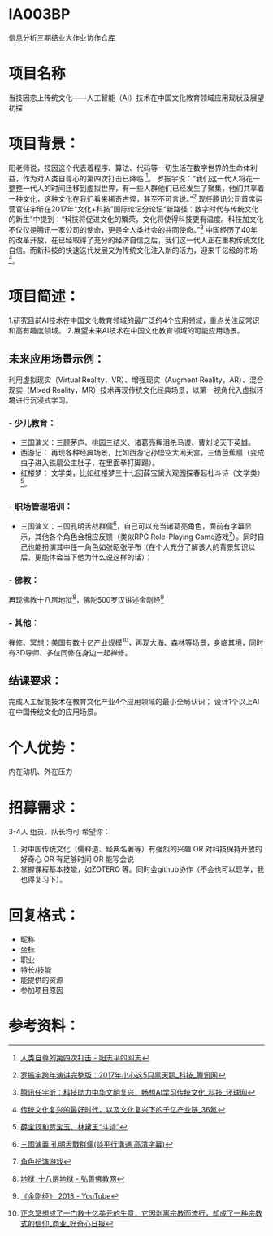 # IA003BP
信息分析三期结业大作业协作仓库

# 项目名称
当技因恋上传统文化——人工智能（AI）技术在中国文化教育领域应用现状及展望初探


# 项目背景：
阳老师说，技因这个代表着程序、算法、代码等一切生活在数字世界的生命体利益，作为对人类自尊心的第四次打击已降临 [^1]。
罗振宇说：“我们这一代人将花一整整一代人的时间迁移到虚拟世界，有一些人群他们已经发生了聚集，他们共享着一种文化，这种文化在我们看来稀奇古怪，甚至不可言说。”[^2] 
现任腾讯公司首席运营官任宇昕在2017年“文化+科技”国际论坛分论坛“新路径：数字时代与传统文化的新生”中提到：“科技将促进文化的繁荣，文化将使得科技更有温度。科技加文化不仅仅是腾讯一家公司的使命，更是全人类社会的共同使命。”[^3] 
中国经历了40年的改革开放，在已经取得了充分的经济自信之后，我们这一代人正在重构传统文化自信。而新科技的快速迭代发展又为传统文化注入新的活力，迎来千亿级的市场
[^4]。

# 项目简述：
1.研究目前AI技术在中国文化教育领域的最广泛的4个应用领域，重点关注反常识和高有趣度领域。
2.展望未来AI技术在中国文化教育领域的可能应用场景。


## 未来应用场景示例：
利用虚拟现实（Virtual Reality，VR）、增强现实（Augment Reality，AR）、混合现实（Mixed Reality，MR）技术再现传统文化经典场景，以第一视角代入虚拟环境进行沉浸式学习。

### - 少儿教育：
- 三国演义：三顾茅庐、桃园三结义、诸葛亮挥泪杀马谡、曹刘论天下英雄。
- 西游记： 再现各种经典场景，比如西游记孙悟空大闹天宫，三借芭蕉扇（变成虫子进入铁扇公主肚子，在里面拳打脚踢）。
- 红楼梦： 文学类，比如红楼梦三十七回薛宝黛大观园探春起社斗诗（文学类）[^10]。

### - 职场管理培训：
- 三国演义：三国孔明舌战群儒[^8]，自己可以充当诸葛亮角色，面前有字幕显示，其他各个角色会相应反馈（类似RPG Role-Playing Game游戏[^9]）。同时自己也能扮演其中任一角色如张昭张子布（在个人充分了解该人的背景知识以后，更能体会当下他为什么说这样的话）；

### - 佛教：
再现佛教十八层地狱[^5]，佛陀500罗汉讲述金刚经[^6]

### - 其他：
禅修、冥想：美国有数十亿产业规模[^7]，再现大海、森林等场景，身临其境，同时有3D导师、多位同修在身边一起禅修。

## 结课要求：
完成人工智能技术在教育文化产业4个应用领域的最小全局认识；
设计1个以上AI在中国传统文化的应用场景。

# 个人优势：
内在动机、外在压力

# 招募需求：
3-4人 组员、队长均可
希望你：
1. 对中国传统文化（儒释道、经典名著等）有强烈的兴趣 OR 对科技保持开放的好奇心 OR 有足够时间 OR 能写会说 
2. 掌握课程基本技能，如ZOTERO 等。同时会github协作（不会也可以现学，我也得复习下）。

# 回复格式：
- 昵称
- 坐标
- 职业
- 特长/技能
- 能提供的资源
- 参加项目原因


# 参考资料：
[^2]: [罗振宇跨年演讲完整版：2017年小心这5只黑天鹅_科技_腾讯网](http://tech.qq.com/a/20170101/002776.htm)

[^1]:[人类自尊的第四次打击 - 阳志平的网志](https://www.yangzhiping.com/psy/alphago-winner.html)

[^3]: [腾讯任宇昕：科技助力中华文明复兴，畅想AI学习传统文化_科技_环球网](http://tech.huanqiu.com/news/2017-11/11407638.html)

[^4]: [传统文化复兴的最好时代，以及文化复兴下的千亿产业链_36氪](https://36kr.com/p/5129984.html)

[^5]: [地狱_十八层地狱 - 弘善佛教网](http://www.liaotuo.org/remen/diyu.html)

[^6]: [《金刚经》 2018 - YouTube](https://www.youtube.com/watch?v=K_W3u6IYw3E)

[^7]: [正念冥想成了一门数十亿美元的生意，它因剥离宗教而流行，却成了一种宗教式的信仰_商业_好奇心日报](https://www.qdaily.com/articles/54210.html)

[^8]: [三國演義 孔明舌戰群儒(談平行溝通 高清字幕)](https://www.youtube.com/watch?v=n_Mej_PiVRY)

[^9]: [角色扮演游戏](https://zh.wikipedia.org/wiki/角色扮演游戏)

[^10]: [薛宝钗和贾宝玉、林黛玉“斗诗”](http://blog.sina.com.cn/s/blog_44b8132601017bal.html)
